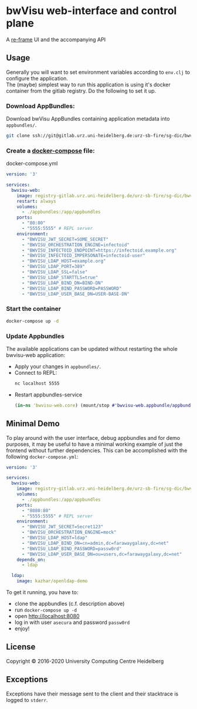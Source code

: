 # bwVisu web-interface and control plane

A [re-frame](https://github.com/Day8/re-frame) UI and the accompanying API


## Usage
Generally you will want to set environment variables according to `env.clj` to configure the application.  
The (maybe) simplest way to run this application is using it's docker container from the gitlab registry. Do the following to set it up.

### Download AppBundles:
Download bwVisu AppBundles containing application metadata into `appbundles/`.
```bash
git clone ssh://git@gitlab.urz.uni-heidelberg.de:urz-sb-fire/sg-dic/bwvisu/bwvisu-development/urz-sb-fire-bwvisu-apps.git appbundles
```

### Create a [docker-compose](https://github.com/docker/compose) file:
docker-compose.yml
```yaml
version: '3'

services:
  bwvisu-web:
    image: registry-gitlab.urz.uni-heidelberg.de/urz-sb-fire/sg-dic/bwvisu/bwvisu-development/urz-sb-fire-bwvisu-web
    restart: always
    volumes:
      - ./appbundles:/app/appbundles
    ports:
      - "80:80"
      - "5555:5555" # REPL server
    environment:
      - "BWVISU_JWT_SECRET=SOME_SECRET"
      - "BWVISU_ORCHESTRATION_ENGINE=infectoid"
      - "BWVISU_INFECTOID_ENDPOINT=https://infectoid.example.org"
      - "BWVISU_INFECTOID_IMPERSONATE=infectoid-user"
      - "BWVISU_LDAP_HOST=example.org"
      - "BWVISU_LDAP_PORT=389"
      - "BWVISU_LDAP_SSL=false"
      - "BWVISU_LDAP_STARTTLS=true"
      - "BWVISU_LDAP_BIND_DN=BIND-DN"
      - "BWVISU_LDAP_BIND_PASSWORD=PASSWORD"
      - "BWVISU_LDAP_USER_BASE_DN=USER-BASE-DN"
```

### Start the container
```bash
docker-compose up -d
```

### Update Appbundles
The available applications can be updated without restarting the whole bwvisu-web application:
- Apply your changes in `appbundles/`.
- Connect to REPL:
  ```bash
  nc localhost 5555
  ```
- Restart appbundles-service
  ```clojure
  (in-ns 'bwvisu-web.core) (mount/stop #'bwvisu-web.appbundle/appbundles) (mount/start)
  ```

## Minimal Demo
To play around with the user interface, debug appbundles and for demo purposes,
it may be useful to have a minimal working example of just the frontend without further
dependencies. This can be accomplished with the following `docker-compose.yml`:

```yaml
version: '3'

services:
  bwvisu-web:
    image: registry-gitlab.urz.uni-heidelberg.de/urz-sb-fire/sg-dic/bwvisu/bwvisu-development/urz-sb-fire-bwvisu-web
    volumes:
      - ./appbundles:/app/appbundles
    ports:
      - "8080:80"
      - "5555:5555" # REPL server
    environment:
      - "BWVISU_JWT_SECRET=Secret123"
      - "BWVISU_ORCHESTRATION_ENGINE=mock"
      - "BWVISU_LDAP_HOST=ldap"
      - "BWVISU_LDAP_BIND_DN=cn=admin,dc=farawaygalaxy,dc=net"
      - "BWVISU_LDAP_BIND_PASSWORD=passw0rd"
      - "BWVISU_LDAP_USER_BASE_DN=ou=users,dc=farawaygalaxy,dc=net"
    depends_on:
      - ldap

  ldap:
    image: kazhar/openldap-demo
```

To get it running, you have to:
- clone the appbundles (c.f. description above)
- run `docker-compose up -d`
- open [http://localhost:8080](http://localhost:8080)
- log in with user `asecura` and password `passw0rd`
- enjoy!

## License

Copyright © 2016-2020 University Computing Centre Heidelberg

## Exceptions

Exceptions have their message sent to the client and their stacktrace is logged to `stderr`.

